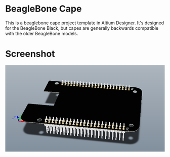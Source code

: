 BeagleBone Cape
=================
This is a beaglebone cape project template in Altium Designer.
It's designed for the BeagleBone Black, but capes are generally backwards compatible with the older BeagleBone models.

Screenshot
==========
![BeagleBone Black Cape](screenshot.png?raw=true "BeagleBone Black Cape")
